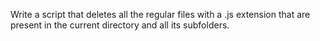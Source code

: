 Write a script that deletes all the regular files with a .js extension that are present in the current directory and all its subfolders.

